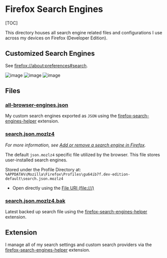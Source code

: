 # Firefox Search Engines

[TOC]

This directory houses all search engine related files and configurations I use across my devices on Firefox (Developer Edition).

## Customized Search Engines

See <firefox://about:preferences#search>.

![image](https://user-images.githubusercontent.com/32652297/137078020-c8454bb7-e492-4f5d-8237-fa7ea9a06daf.png)
![image](https://user-images.githubusercontent.com/32652297/137077972-4001c422-8d7c-4d30-a015-ab427a622b0f.png)
![image](https://user-images.githubusercontent.com/32652297/137078099-0fbadc95-c88c-4e4b-b3c8-a206257d3c07.png)

## Files

### [all-browser-engines.json](all-browser-engines.json)

My custom search engines exported as `JSON` using the [firefox-search-engines-helper](https://github.com/soufianesakhi/firefox-search-engines-helper) extension.

### [search.json.mozlz4](search.json.mozlz4)

*For more information, see [Add or remove a search engine in Firefox](https://support.mozilla.org/en-US/kb/add-or-remove-search-engine-firefox).*

The default `json.mozlz4` specific file utilized by the browser. 
This file stores user-installed search engines.

Stored under the Profile Directory at: `%APPDATA%\Mozilla\Firefox\Profiles\gu64ib7f.dev-edition-default\search.json.mozlz4`

- Open directly using the [File URI (file:///)](file:///C:/Users/jimmy/AppData/Roaming/Mozilla/Firefox/Profiles/gu64ib7f.dev-edition-default/search.json.mozlz4)

### [search.json.mozlz4.bak](search.json.mozlz4.bak)

Latest backed up search file using the [firefox-search-engines-helper](https://github.com/soufianesakhi/firefox-search-engines-helper) extension.

## Extension

I manage all of my search settings and custom search providers via the [firefox-search-engines-helper](https://github.com/soufianesakhi/firefox-search-engines-helper) extension.
